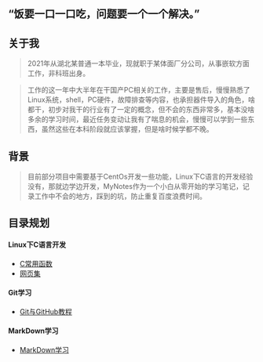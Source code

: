 **“饭要一口一口吃，问题要一个一个解决。”**
---
## 关于我

>2021年从湖北某普通一本毕业，现就职于某体面厂分公司，从事嵌软方面工作，非科班出身。

>工作的这一年中大半年在干国产PC相关的工作，主要是售后，慢慢熟悉了Linux系统，shell，PC硬件，故障排查等内容，也承担器件导入的角色，啥都干，初步对我干的行业有了一定的概念，但不会的东西非常多，基本没啥多余的学习时间，最近任务变动让我有了喘息的机会，慢慢可以学到一些东西，虽然这些在本科阶段就应该掌握，但是啥时候学都不晚。

## 背景

>目前部分项目中需要基于CentOs开发一些功能，Linux下C语言的开发经验没有，那就边学边开发，MyNotes作为一个小白从零开始的学习笔记，记录工作中不会的地方，踩到的坑，防止重复百度浪费时间。

## 目录规划

#### Linux下C语言开发

* [C常用函数](Linux下C语言开发/C%E5%87%BD%E6%95%B0.md)
* [网页集](Linux下C语言开发/C%E5%87%BD%E6%95%B0.md)

#### Git学习

* [Git与GitHub教程](Git学习/Git%E4%B8%8EGitHub%E6%95%99%E7%A8%8B.md)

#### MarkDown学习

* [MarkDown学习](MarkDown学习/%E5%B8%B8%E7%94%A8%E5%91%BD%E4%BB%A4.md)

